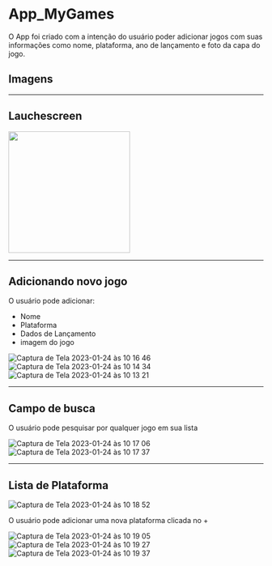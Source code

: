 # App_MyGames

O App foi criado com a intenção do usuário poder adicionar jogos com suas informações como nome, plataforma, ano de lançamento e foto da capa do jogo.

## Imagens
---
## Lauchescreen

<img width = "240" src= "https://user-images.githubusercontent.com/85207486/214103985-0b1fa380-396b-47b7-98bd-c9dfb9058a2f.png ">

---
## Adicionando novo jogo
O usuário pode adicionar:
- Nome
- Plataforma
- Dados de Lançamento
- imagem do jogo


![Captura de Tela 2023-01-24 às 10 16 46](https://user-images.githubusercontent.com/85207486/214329724-58752256-a1e8-4f8b-9405-4d1e29aa7ba9.png) ![Captura de Tela 2023-01-24 às 10 14 34](https://user-images.githubusercontent.com/85207486/214329814-d7b9afe9-852a-4b65-86d9-04f9b9a57346.png)![Captura de Tela 2023-01-24 às 10 13 21](https://user-images.githubusercontent.com/85207486/214330052-a08f4d8f-a3a7-4304-8c4c-69823f8a9f1f.png)

---
## Campo de busca
O usuário pode pesquisar por qualquer jogo em sua lista

![Captura de Tela 2023-01-24 às 10 17 06](https://user-images.githubusercontent.com/85207486/214330877-c9a8c3f6-abe5-4995-9a24-2df4b5ac70df.png)![Captura de Tela 2023-01-24 às 10 17 37](https://user-images.githubusercontent.com/85207486/214331127-72094592-f7c3-46e9-a952-47c444deee21.png)

---
## Lista de Plataforma

![Captura de Tela 2023-01-24 às 10 18 52](https://user-images.githubusercontent.com/85207486/214331424-d8c66f8c-3813-4e8e-aabe-f31238b58bd5.png)


O usuário pode adicionar uma nova plataforma clicada no +

![Captura de Tela 2023-01-24 às 10 19 05](https://user-images.githubusercontent.com/85207486/214331598-d13a90b5-640b-4e77-9bb6-6c3e6ba238d7.png)![Captura de Tela 2023-01-24 às 10 19 27](https://user-images.githubusercontent.com/85207486/214331759-de4af741-3acf-4f70-9807-f63ead27e39d.png) ![Captura de Tela 2023-01-24 às 10 19 37](https://user-images.githubusercontent.com/85207486/214331873-77a10a2d-6c78-4a64-bd93-682470236142.png)
